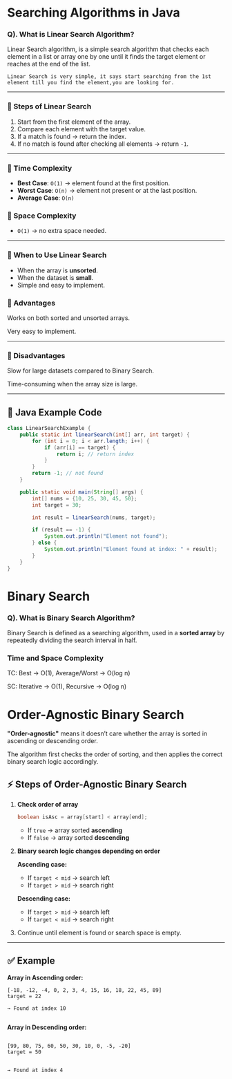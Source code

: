 # Searching Algorithms in Java

### Q). What is Linear Search Algorithm?
Linear Search algorithm, is a simple search algorithm that checks each element in a list or array one by one until it 
finds the target element or reaches at the end of the list.

``
Linear Search is very simple, it says start searching from the 1st element till you find the element,you are looking for.
``


---

### 🔹 Steps of Linear Search
1. Start from the first element of the array.
2. Compare each element with the target value.
3. If a match is found → return the index.
4. If no match is found after checking all elements → return `-1`.

---

### 🔹 Time Complexity
- **Best Case**: `O(1)` → element found at the first position.
- **Worst Case**: `O(n)` → element not present or at the last position.
- **Average Case**: `O(n)`

### 🔹 Space Complexity
- `O(1)` → no extra space needed.

---

### 🔹 When to Use Linear Search
- When the array is **unsorted**.
- When the dataset is **small**.
- Simple and easy to implement.


### 🔹 Advantages

Works on both sorted and unsorted arrays.

Very easy to implement.

--- 
### 🔹 Disadvantages

Slow for large datasets compared to Binary Search.

Time-consuming when the array size is large.

---
## 🔹 Java Example Code
```java
class LinearSearchExample {
    public static int linearSearch(int[] arr, int target) {
        for (int i = 0; i < arr.length; i++) {
            if (arr[i] == target) {
                return i; // return index
            }
        }
        return -1; // not found
    }

    public static void main(String[] args) {
        int[] nums = {10, 25, 30, 45, 50};
        int target = 30;

        int result = linearSearch(nums, target);

        if (result == -1) {
            System.out.println("Element not found");
        } else {
            System.out.println("Element found at index: " + result);
        }
    }
}
```

# Binary Search 

### Q). What is Binary Search Algorithm?
Binary Search is defined as a searching algorithm, used in a **sorted array** by repeatedly dividing the search interval
in half. 


### Time and Space Complexity
TC: Best → O(1), Average/Worst → O(log n)

SC: Iterative → O(1), Recursive → O(log n)


# Order-Agnostic Binary Search

**"Order-agnostic"** means it doesn’t care whether the array is sorted in ascending or descending order.

The algorithm first checks the order of sorting, and then applies the correct binary search logic accordingly.


## ⚡ Steps of Order-Agnostic Binary Search

1. **Check order of array**
    ```java
    boolean isAsc = array[start] < array[end];
    ```
    - If `true` → array sorted **ascending**
    - If `false` → array sorted **descending**

2. **Binary search logic changes depending on order**

   **Ascending case:**
    - If `target < mid` → search left
    - If `target > mid` → search right

   **Descending case:**
    - If `target > mid` → search left
    - If `target < mid` → search right

3. Continue until element is found or search space is empty.

---

## ✅ Example

**Array in Ascending order:**
```text
[-18, -12, -4, 0, 2, 3, 4, 15, 16, 18, 22, 45, 89]
target = 22

→ Found at index 10
 
```

**Array in Descending order:**
```text

[99, 80, 75, 60, 50, 30, 10, 0, -5, -20]
target = 50


→ Found at index 4

